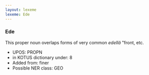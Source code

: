 ```yaml
---
layout: lexeme
lexeme: Ede
---
```


###  Ede

This proper noun overlaps forms of very common *edellä* "front, etc.
* UPOS:  PROPN
* in KOTUS dictionary under:  8
* Added from:  finer
* Possible NER class:  GEO

